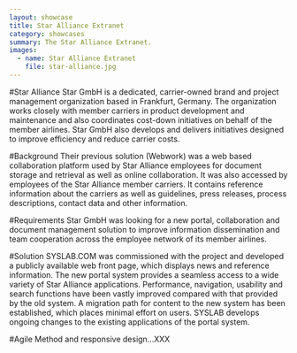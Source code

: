 ```yaml
---
layout: showcase
title: Star Alliance Extranet
category: showcases
summary: The Star Alliance Extranet.
images:
  - name: Star Alliance Extranet
    file: star-alliance.jpg
---
```


#Star Alliance 
Star GmbH is a dedicated, carrier-owned brand and project management organization based in Frankfurt, Germany. The organization works closely with member carriers in product development and maintenance and also coordinates cost-down initiatives on behalf of the member airlines. Star GmbH also develops and delivers initiatives designed to improve efficiency and reduce carrier costs.

#Background 
Their previous solution (Webwork) was a web based collaboration platform used by Star Alliance employees for document storage and retrieval as well as online collaboration. It was also accessed by employees of the Star Alliance member carriers. It contains reference information about the carriers as well as guidelines, press releases, process descriptions, contact data and other information.

#Requirements
Star GmbH was looking for a new portal, collaboration and document management solution to improve information dissemination and team cooperation across the employee network of its member airlines. 

#Solution
SYSLAB.COM was commissioned with the project and developed a publicly available web front page, which displays news and reference information. The new portal system provides a seamless access to a wide variety of Star Alliance applications. Performance, navigation, usability and search functions have been vastly improved compared with that provided by the old system. A migration path for content to the new system has been established, which places minimal effort on users. SYSLAB develops ongoing changes to the existing applications of the portal system.

#Agile Method and responsive design...XXX